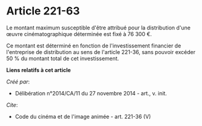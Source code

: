 # Article 221-63

Le montant maximum susceptible d'être attribué pour la distribution d'une œuvre cinématographique déterminée est fixé à 76
300 €. 

Ce montant est déterminé en fonction de l'investissement financier de l'entreprise de distribution au sens de l'article
221-36, sans pouvoir excéder 50 % du montant total de cet investissement.

**Liens relatifs à cet article**

_Créé par_:

  - Délibération n°2014/CA/11 du 27 novembre 2014 - art., v. init.

_Cite_:

  - Code du cinéma et de l'image animée - art. 221-36 (V)
